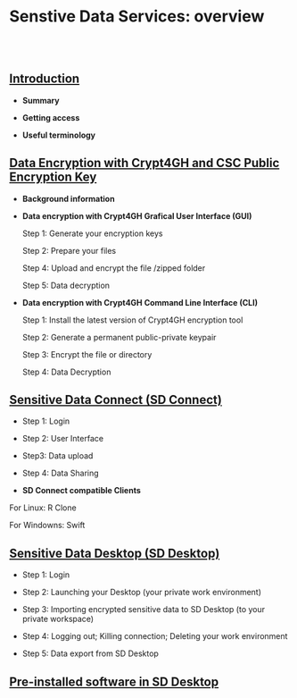 
# Senstive Data Services: overview
&nbsp; 
&nbsp; 
&nbsp; 
&nbsp;   
&nbsp; 
&nbsp; 
&nbsp; 
&nbsp;  
## [Introduction](./intro.md)
   
   * **Summary**
   
   * **Getting access**
   
   * **Useful terminology**
  
## [Data Encryption with Crypt4GH and CSC Public Encryption Key](./data_encryption.md)





  * **Background information**
  
  * **Data encryption with Crypt4GH Grafical User Interface (GUI)**

     Step 1: Generate your encryption keys
     
     Step 2: Prepare your files
     
     Step 4: Upload and encrypt the file /zipped folder
     
     Step 5: Data decryption
  
  * **Data encryption with Crypt4GH Command Line Interface (CLI)**
  
     Step 1: Install the latest version of Crypt4GH encryption tool
     
     Step 2:  Generate a permanent public-private keypair
  
     Step 3: Encrypt the file or directory
     
     Step 4: Data Decryption








## [Sensitive Data Connect (SD Connect)](./sd_connect.md)
   
   * Step 1: Login
   
   * Step 2: User Interface
   
   * Step3: Data upload 
   
   * Step 4: Data Sharing 
       
   * **SD Connect compatible Clients**
   
   For Linux: R Clone
       
   For Windowns: Swift
   
 
 
 
 
 
          


## [Sensitive Data Desktop (SD Desktop)](./sd_desktop.md)

* Step 1: Login

* Step 2: Launching your Desktop (your private work environment)

* Step 3: Importing encrypted sensitive data to SD Desktop (to your private workspace)

* Step 4: Logging out; Killing connection; Deleting your work environment

* Step 5: Data export from SD Desktop




## [Pre-installed software in SD Desktop](./pre-installed_software.md)




